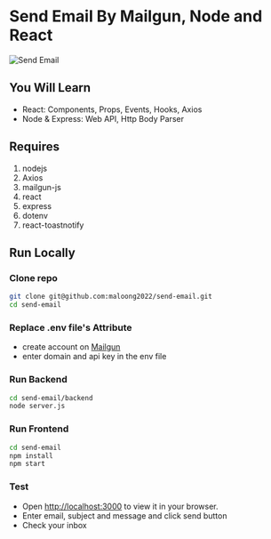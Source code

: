 # Send Email By Mailgun, Node and React

![Send Email](img/app.jpg)

## You Will Learn

* React: Components, Props, Events, Hooks, Axios
* Node & Express: Web API, Http Body Parser

## Requires

1. nodejs
2. Axios
3. mailgun-js
4. react
5. express
6. dotenv
7. react-toastnotify

## Run Locally
### Clone repo

```bash
git clone git@github.com:maloong2022/send-email.git
cd send-email
```

### Replace .env file's Attribute

* create account on [Mailgun](http://mailgun.com)
* enter domain and api key in the env file

### Run Backend

```bash
cd send-email/backend
node server.js
```

### Run Frontend

```bash
cd send-email
npm install
npm start
```

### Test

* Open [http://localhost:3000](http://localhost:3000) to view it in your browser.
* Enter email, subject and message and click send button
* Check your inbox

